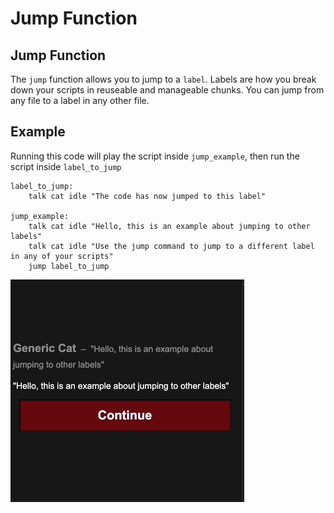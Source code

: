 # Jump Function

## Jump Function

The `jump` function allows you to jump to a `label`. Labels are how you break down your scripts in reuseable and manageable chunks. You can jump from any file to a label in any other file.

## Example

Running this code will play the script inside `jump_example`, then run the script inside `label_to_jump`

```text
label_to_jump:
    talk cat idle "The code has now jumped to this label"

jump_example:
    talk cat idle "Hello, this is an example about jumping to other labels"
    talk cat idle "Use the jump command to jump to a different label in any of your scripts"
    jump label_to_jump
```

![Result of the above code](../.gitbook/assets/jump_example.gif)




